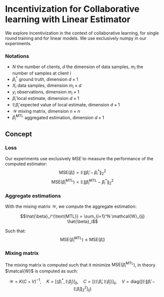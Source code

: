 # Incentivization for Collaborative learning with Linear Estimator

We explore incentivization in the context of collaborative learning, for single round training and for linear models. 
We use exclusively numpy in our experiments. 

### Notations

- $N$ the number of clients, $d$ the dimension of data samples, $m_i$ the number of samples at client $i$ 
- $\beta_i^*$ ground truth, dimension $d \times 1$
- $X_i$ data samples, dimension $m_i \times d$
- $y_i$ observations, dimension $m_i \times 1$
- $\hat{\beta}_i$ local estimate, dimension $d \times 1$
- $\mathbb{E}\hat{\beta}_i$ expected value of local estimate, dimension $d \times 1$
- $\mathcal{W}$ mixing matrix, dimension $n \times n$
- $\hat{\beta}_i^{\text{MTL}}$ aggregated estimation, dimension $d \times 1$ 

## Concept

### Loss

Our experiments use exclusively *MSE* to measure the performance of the computed estimator:
$$\text{MSE}(\hat{\beta}_i) = \mathbb{E}\left\lVert \hat{\beta}_i - \beta_i^* \right\rVert_2^2$$
$$\text{MSE}(\hat{\beta}_i^{\text{MTL}}) = \mathbb{E}\left\lVert \hat{\beta}_i^{\text{MTL}} - \beta_i^* \right\rVert_2^2$$

### Aggregate estimations

With the mixing matrix $\mathcal{W}$, we compute the aggregate estimation:

```math
\hat{\beta}_i^{\text{MTL}} = \sum_{i=1}^N \mathcal{W}_{ij} \hat{\beta}_i
```

Such that:
$$\text{MSE}(\hat{\beta}_i^{\text{MTL}}) \leq \text{MSE}(\hat{\beta}_i)$$

### Mixing matrix

The mixing matrix is computed such that it minimize $\text{MSE}(\hat{\beta}_i^{\text{MTL}})$, in theory $\matcal{W}$ is
computed as such:
```math
\mathcal{W} = K(C + V)^{-1}, \quad K = \left[\left\langle \beta_i^* , \mathbb{E}\hat{\beta}_j \right\rangle\right]_{ij}, 
\quad C = \left[\left\langle \mathbb{E}\hat{\beta}_i , \mathbb{E}\hat{\beta}_j \right\rangle\right]_{ij}, 
\quad V = \text{diag}\left(\left[\mathbb{E}\left\lVert \hat{\beta}_i - \mathbb{E}\hat{\beta}_i \right\rVert_2^2\right]_{ij}\right)
```